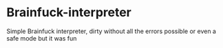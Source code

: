 # Brainfuck-interpreter


Simple Brainfuck interpreter, dirty without all the errors possible or even a safe mode but it was fun
